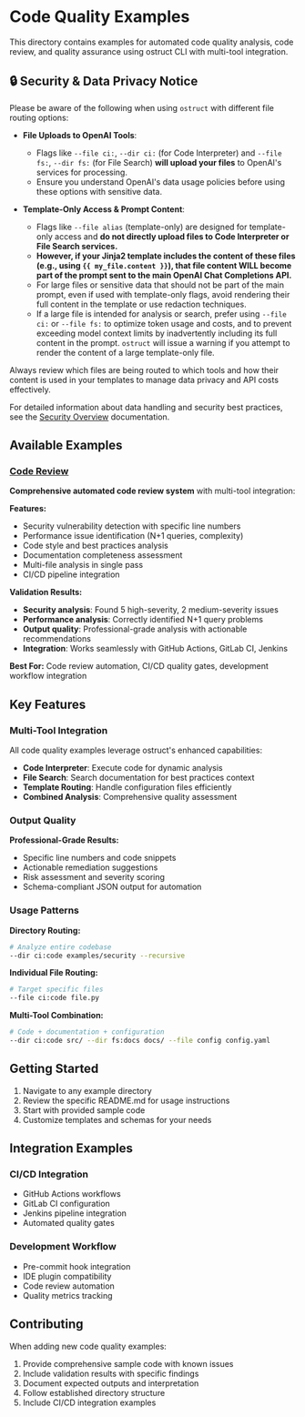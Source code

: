 # Code Quality Examples

This directory contains examples for automated code quality analysis, code review, and quality assurance using ostruct CLI with multi-tool integration.

## 🔒 Security & Data Privacy Notice

Please be aware of the following when using `ostruct` with different file routing options:

* **File Uploads to OpenAI Tools**:
  * Flags like `--file ci:`, `--dir ci:` (for Code Interpreter) and `--file fs:`, `--dir fs:` (for File Search) **will upload your files** to OpenAI's services for processing.
  * Ensure you understand OpenAI's data usage policies before using these options with sensitive data.

* **Template-Only Access & Prompt Content**:
  * Flags like `--file alias` (template-only) are designed for template-only access and **do not directly upload files to Code Interpreter or File Search services.**
  * **However, if your Jinja2 template includes the content of these files (e.g., using `{{ my_file.content }}`), that file content WILL become part of the prompt sent to the main OpenAI Chat Completions API.**
  * For large files or sensitive data that should not be part of the main prompt, even if used with template-only flags, avoid rendering their full content in the template or use redaction techniques.
  * If a large file is intended for analysis or search, prefer using `--file ci:` or `--file fs:` to optimize token usage and costs, and to prevent exceeding model context limits by inadvertently including its full content in the prompt. `ostruct` will issue a warning if you attempt to render the content of a large template-only file.

Always review which files are being routed to which tools and how their content is used in your templates to manage data privacy and API costs effectively.

For detailed information about data handling and security best practices, see the [Security Overview](../../docs/source/security/overview.rst) documentation.

## Available Examples

### [Code Review](code-review/)

**Comprehensive automated code review system** with multi-tool integration:

**Features:**

* Security vulnerability detection with specific line numbers
* Performance issue identification (N+1 queries, complexity)
* Code style and best practices analysis
* Documentation completeness assessment
* Multi-file analysis in single pass
* CI/CD pipeline integration

**Validation Results:**

* **Security analysis**: Found 5 high-severity, 2 medium-severity issues
* **Performance analysis**: Correctly identified N+1 query problems
* **Output quality**: Professional-grade analysis with actionable recommendations
* **Integration**: Works seamlessly with GitHub Actions, GitLab CI, Jenkins

**Best For:** Code review automation, CI/CD quality gates, development workflow integration

## Key Features

### Multi-Tool Integration

All code quality examples leverage ostruct's enhanced capabilities:

* **Code Interpreter**: Execute code for dynamic analysis
* **File Search**: Search documentation for best practices context
* **Template Routing**: Handle configuration files efficiently
* **Combined Analysis**: Comprehensive quality assessment

### Output Quality

**Professional-Grade Results:**

* Specific line numbers and code snippets
* Actionable remediation suggestions
* Risk assessment and severity scoring
* Schema-compliant JSON output for automation

### Usage Patterns

**Directory Routing:**

```bash
# Analyze entire codebase
--dir ci:code examples/security --recursive
```

**Individual File Routing:**

```bash
# Target specific files
--file ci:code file.py
```

**Multi-Tool Combination:**

```bash
# Code + documentation + configuration
--dir ci:code src/ --dir fs:docs docs/ --file config config.yaml
```

## Getting Started

1. Navigate to any example directory
2. Review the specific README.md for usage instructions
3. Start with provided sample code
4. Customize templates and schemas for your needs

## Integration Examples

### CI/CD Integration

* GitHub Actions workflows
* GitLab CI configuration
* Jenkins pipeline integration
* Automated quality gates

### Development Workflow

* Pre-commit hook integration
* IDE plugin compatibility
* Code review automation
* Quality metrics tracking

## Contributing

When adding new code quality examples:

1. Provide comprehensive sample code with known issues
2. Include validation results with specific findings
3. Document expected outputs and interpretation
4. Follow established directory structure
5. Include CI/CD integration examples
